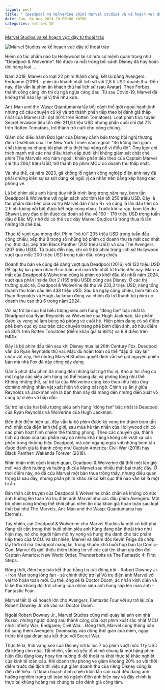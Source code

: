 ```yaml
---
layout: post
title: " [Deadpool và Wolverine phim] Marvel Studios và kế hoạch vực dậy từ thoái trào"
date: Sun, 04 Aug 2024 18:00:00 +0700
categories: entries VN
---
```

[Marvel Studios và kế hoạch vực dậy từ thoái trào](https://vneconomy.vn/marvel-studios-va-ke-hoach-vuc-day-tu-thoai-trao.htm)

![Marvel Studios và kế hoạch vực dậy từ thoái trào](https://media.vneconomy.vn/640x360/images/upload/2024/08/04/marvel2.png)

Hiếm có tác phẩm nào tại Hollywood lại sở hữu sứ mệnh quan trọng như “Deadpool & Wolverine”. Nó được ra mắt trong bối cảnh Disney đã hủy hoặc dời hàng loạt ...

Năm 2019, Marvel có loạt 22 phim thành công, kết lại bằng Avengers: Endgame (2019) - phim ăn khách nhất lịch sử với 2,8 tỉ USD doanh thu. Đến nay, đây vẫn là phim ăn khách thứ hai lịch sử (sau Avatar). Theo Forbes, thành công càng lớn thì cú ngã ngựa càng đau. Từ sau Covid-19, Marvel đã không thể nào lấy lại vị thế như xưa.

Ant-Man and the Wasp: Quantumania lấy bối cảnh thế giới ngoài hành tinh nhưng có câu chuyện cũ kỹ và trở thành phần tiếp theo bị đánh giá thấp nhất của Marvel (chỉ đạt 46% trên Rotten Tomatoes). Loạt phim trực tuyến Secret Invasion tiêu tốn đến 211,6 triệu USD nhưng phần cuối chỉ đạt 7% trên Rotten Tomatoes, trở thành trò cười cho công chúng.

Giám đốc điều hành Bob Iger của Disney cảnh báo trong hội nghị thượng đỉnh DealBook của The New York Times năm ngoái: "Số lượng làm giảm chất lượng và chúng tôi phải chịu thiệt hại nặng nề vì điều đó". Ông Iger chỉ trích mạnh mẽ các nhà điều hành cấp dưới khi không giám sát chặt chẽ phim The Marvels vào năm ngoái, khiến phần tiếp theo của Captain Marvel chỉ thu 206,1 triệu USD, trở thành bộ phim MCU có doanh thu thấp nhất.

Và như thế, cả năm 2023, gã khổng lồ ngành công nghiệp điện ảnh này đã phải chứng kiến sự sa sút đáng kể ngôi vị cá nhân trên bảng xếp hạng các phòng vé.

Là bộ phim siêu anh hùng duy nhất trình làng trong năm nay, bom tấn Deadpool & Wolverine với ngân sách ước tính lên tới 250 triệu USD. Đây là tác phẩm đầu tiên của vũ trụ Marvel dán nhãn R+ và cũng là lần đầu tiên có 2 hình tượng nổi bật được kết hợp cùng nhau. Trước khi ra rạp, bom tấn do Shawn Levy đạo diễn được dự đoán sẽ thu về 160 - 170 triệu USD trong tuần đầu ở Bắc Mỹ, nhờ đó có thể vực dậy Marvel Studios từ trong thua lỗ lẫn những lời chê bai.

Thực tế vượt qua mong đợi. Phim “bỏ túi” 205 triệu USD trong tuần đầu công chiếu, xếp thứ 8 trong số những bộ phim có doanh thu ra mắt cao nhất mọi thời đại, xếp trên Black Panther (202 triệu USD) và sau The Avengers (207 triệu USD). Từ trước đến nay, chỉ có 9 bộ phim trong lịch sử Hollywood vượt qua mốc 200 triệu USD trong tuần đầu công chiếu.

Doanh thu bán vé cũng dễ dàng vượt qua Deadpool (2016) với 132 triệu USD để lập kỷ lục phim nhãn R có tuần mở màn lớn nhất từ trước đến nay. Màn ra mắt của Deadpool & Wolverine cũng là phim có khởi đầu tốt nhất năm 2024, vượt qua phần Inside Out 2 (155 triệu USD) cũng của Disney. Ở các thị trường quốc tế, Deadpool & Wolverine đã thu về 233,3 triệu USD, nâng tổng doanh thu toàn cầu lên 438 triệu USD. Sau ba ngày công chiếu, bom tấn có Ryan Reynolds và Hugh Jackman đóng vai chính đã trở thành bộ phim có doanh thu cao thứ 6 trong năm 2024.

Với sự trở lại của hai biểu tượng siêu anh hùng “đông fan” bậc nhất là Deadpool của Ryan Reynolds và Wolverine của Hugh Jackman, tác phẩm được kỳ vọng sẽ làm bùng nổ phòng vé cuối hè. Hiện phim đang có số điểm phê bình cực kỳ cao trên các chuyên trang phê bình điện ảnh, sở hữu điểm số 80% trên Rotten Tomatoes (điểm khán giả là 98%) và 8.9 điểm trên IMDb.

Đây là bộ phim đầu tiên sau khi Disney mua lại 20th Century Fox, Deadpool vẫn do Ryan Reynolds thủ vai. Mặc dù hoàn toàn có thể “đập đi xây lại” nhân vật này, thế nhưng Marvel Studios quyết định vẫn sẽ giữ nguyên phiên bản mà nhà Fox đã dày công xây dựng.

Gần 5 phút đầu phim đã mang đến những bất ngờ thú vị. Khó ai tin rằng có một ngày các siêu anh hùng có thể hoang dại và phóng túng như thế. Không những thế, sự trở lại của Wolverine cũng kéo theo như hiệu ứng domino những nhân vật xuất hiện vô cùng bất ngờ. Chính sự ăn ý giữa Reynolds và Jackman vốn là bạn thân này đã mang đến những diễn xuất vô cùng tự nhiên và hấp dẫn.

Sự trở lại của hai biểu tượng siêu anh hùng “đông fan” bậc nhất là Deadpool của Ryan Reynolds và Wolverine của Hugh Jackman.

Đến thời điểm hiện tại, đây vẫn là bộ phim được kỳ vọng trở thành bom tấn mới nhất của điện ảnh thế giới, sau mùa hè tàn nhẫn của Hollywood chỉ có các phim hoạt hình chiếm thế thượng phong. Theo các chuyên gia, thành tích dự đoán của tác phẩm này có nhiều khả năng không chỉ vượt xa các phần trong thương hiệu Deadpool, mà còn ngang ngửa với những bom tấn được đánh giá là thành công như Captain America: Civil War (2016) hay Black Panther: Wakanda Forever (2018).

Nhìn nhận một cách khách quan, Deadpool & Wolverine đã thổi một làn gió mới vào định hướng và hướng đi của Marvel sau nhiều thất bại trước đây. Ở thời điểm này, nó đã cứu Marvel một bàn thua trông thấy, nhưng điều quan trọng là sau đây, những phần phim khác sẽ có kết cục thế nào vẫn sẽ là một bí ẩn.

Bản thân cốt truyện của Deadpool & Wolverine chắc chắn sẽ không có sức ảnh hưởng lên toàn Vũ trụ điện ảnh Marvel như các đầu phim Avengers. Một bộ phim cũng không thể khôi phục niềm tin của khán giả hoàn toàn sau loạt thất bại như The Marvels, Ant-Man and the Wasp: Quantumania hay Eternals.

Tuy nhiên, cái Deadpool & Wolverine cho Marvel Studios là một cú bứt phá đang rất cần trong thời buổi phim siêu anh hùng đang dần thoái trào như hiện nay, nó cho người hâm mộ hy vọng và hứng thú dành cho tác phẩm tiếp theo của MCU. Và tất nhiên, Marvel và Giám đốc Kevin Feige đã chớp lấy thời cơ mà Deadpool mang lại, trong khuôn khổ buổi họp báo tại Comic-Con, Marvel đã giới thiệu thêm thông tin về các cái tên khán giả đón đợi: Captain America: New World Order, Thunderbolts và The Fantastic 4: First Steps.

Đồng thời, đêm họp báo kết thúc bằng tin tức động trời - Robert Downey Jr. - Iron Man trong lòng fan - sẽ chính thức trở lại Vũ trụ điện ảnh Marvel với vai trò hoàn toàn mới. Cụ thể, ông sẽ là Doctor Doom, ác nhân kinh điển và là kẻ thù không đội trời chung của nhóm siêu anh hùng sắp lên màn ảnh - Fantastic Four.

Marvel tiết lộ kế hoạch lớn cho Avengers, Fantastic Four với sự trở lại của Robert Downey Jr. để vào vai Doctor Doom.

Ngoài Robert Downey Jr., Marvel Studios cũng mời quay lại anh em nhà Russo, những người đứng sau thành công của loạt phim xuất sắc nhất MCU như: Infinity War; Endgame; Civil War... Đồng thời, Marvel cũng thông báo bổ sung thêm Avengers: Doomsday vào dòng thời gian của mình, ngay trước khi giai đoạn sáu kết thúc với Secret War.

Thực tế là, thời vàng son của Disney với kỉ lục 7 bộ phim vượt mốc 1 tỷ USD đã không còn nữa. Tất nhiên, vẫn có yếu tố vĩ mô chung là mọi hãng phim hiện đều đang loay hoay tìm hướng đi để thoát ra khỏi thực tế khắc nghiệt của kinh tế toàn cầu. Khi doanh thu phòng vé giảm khoảng 20% so với thời điểm trước đại dịch thì việc sụt giảm doanh thu của riêng Disney cũng là điều dễ hiểu. Từ khâu hoạch định chiến lược lẫn sản xuất đều đang ảnh hưởng nghiêm trọng tới toàn bộ ngành điện ảnh hiện nay và đây chính là thực tại khủng hoảng mà chúng ta cần đánh giá công tâm.

